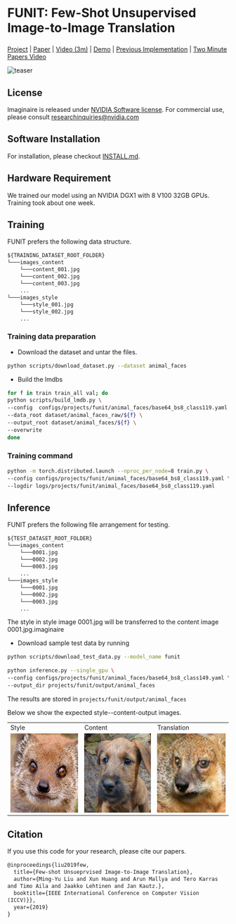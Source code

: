 # FUNIT: Few-Shot Unsupervised Image-to-Image Translation

###
[Project](https://nvlabs.github.io/FUNIT/) |
[Paper](https://arxiv.org/abs/1905.01723) |
[Video (3m)](https://youtu.be/kgPAqsC8PLM) |
[Demo](https://www.nvidia.com/en-us/research/ai-playground/) |
[Previous Implementation](https://github.com/NVlabs/funit) |
[Two Minute Papers Video](https://youtu.be/SfvRhqsmU4o)

<img src="funit.gif" alt="teaser" width="640"/>

## License

Imaginaire is released under [NVIDIA Software license](LICENSE.md).
For commercial use, please consult [researchinquiries@nvidia.com](researchinquiries@nvidia.com)


## Software Installation
For installation, please checkout [INSTALL.md](../../INSTALL.md).

## Hardware Requirement
We trained our model using an NVIDIA DGX1 with 8 V100 32GB GPUs. Training took about one week.

## Training

FUNIT prefers the following data structure.
```
${TRAINING_DATASET_ROOT_FOLDER}
└───images_content
    └───content_001.jpg
    └───content_002.jpg
    └───content_003.jpg
    ...
└───images_style
    └───style_001.jpg
    └───style_002.jpg
    ...
```

### Training data preparation

- Download the dataset and untar the files.
```bash
python scripts/download_dataset.py --dataset animal_faces
```

- Build the lmdbs
```bash
for f in train train_all val; do
python scripts/build_lmdb.py \
--config  configs/projects/funit/animal_faces/base64_bs8_class119.yaml \
--data_root dataset/animal_faces_raw/${f} \
--output_root dataset/animal_faces/${f} \
--overwrite
done
```

### Training command

```bash
python -m torch.distributed.launch --nproc_per_node=8 train.py \
--config configs/projects/funit/animal_faces/base64_bs8_class119.yaml \
--logdir logs/projects/funit/animal_faces/base64_bs8_class119.yaml
```

## Inference

FUNIT prefers the following file arrangement for testing.
```
${TEST_DATASET_ROOT_FOLDER}
└───images_content
    └───0001.jpg
    └───0002.jpg
    └───0003.jpg
    ...
└───images_style
    └───0001.jpg
    └───0002.jpg
    └───0003.jpg
    ...
```
The style in style image 0001.jpg will be transferred to the content image
0001.jpg.imaginaire

- Download sample test data by running
```bash
python scripts/download_test_data.py --model_name funit
```

```bash
python inference.py --single_gpu \
--config configs/projects/funit/animal_faces/base64_bs8_class149.yaml \
--output_dir projects/funit/output/animal_faces
```

The results are stored in `projects/funit/output/animal_faces`

Below we show the expected style--content-output images.

<table>
  <tr>
    <td>
        Style
    </td>
    <td>
        Content
    </td>
    <td>
        Translation
    </td>
  </tr>
  <tr>
    <td>
        <img src="style.jpg" alt="style" height="180"/>
    </td>
    <td>
        <img src="content.jpg" alt="content" height="180"/>
    </td>
    <td>
        <img src="output.jpg" alt="output" height="180"/>
    </td>
  </tr>
</table>

## Citation
If you use this code for your research, please cite our papers.

```
@inproceedings{liu2019few,
  title={Few-shot Unsueprvised Image-to-Image Translation},
  author={Ming-Yu Liu and Xun Huang and Arun Mallya and Tero Karras and Timo Aila and Jaakko Lehtinen and Jan Kautz.},
  booktitle={IEEE International Conference on Computer Vision (ICCV)}},
  year={2019}
}
```
